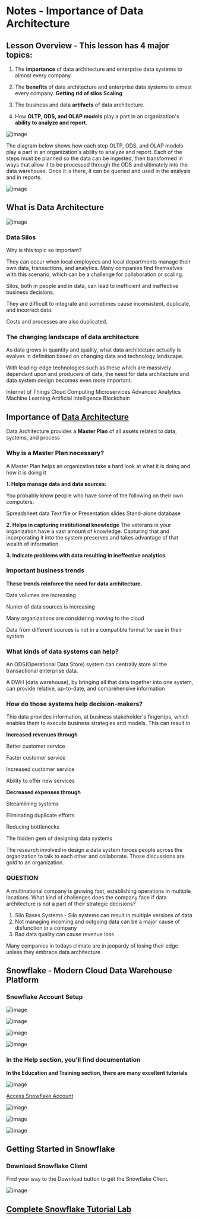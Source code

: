 # Notes - Importance of Data Architecture

## Lesson Overview - This lesson has 4 major topics:

1. The **importance** of data architecture and enterprise data systems to almost every company.

2. The **benefits** of data architecture and enterprise data systems to almost every company.
        **Getting rid of silos**
        **Scaling**
        
3. The business and data **artifacts** of data architecture.

4. How **OLTP, ODS, and OLAP models** play a part in an organization's **ability to analyze and report.**

![image](https://user-images.githubusercontent.com/68102477/121107135-c0a36180-c84a-11eb-9b44-4a672b5d9d73.png)


The diagram below shows how each step OLTP, ODS, and OLAP models play a part in an organization's ability to analyze and report. Each of the steps must be planned so the data can be ingested, then transformed in ways that allow it to be processed through the ODS and ultimately into the data warehouse. Once it is there, it can be queried and used in the analysis and in reports.

![image](https://user-images.githubusercontent.com/68102477/121107045-8f2a9600-c84a-11eb-8820-87ad9e2bc452.png)

## What is Data Architecture

![image](https://user-images.githubusercontent.com/68102477/121109264-8fc52b80-c84e-11eb-91e8-37a5f674fda2.png)

### Data Silos
Why is this topic so important?

They can occur when local employees and local departments manage their own data, transactions, and analytics. Many companies find themselves with this scenario, which can be a challenge for collaboration or scaling.

Silos, both in people and in data, can lead to inefficient and ineffective business decisions.

They are difficult to integrate and sometimes cause inconsistent, duplicate, and incorrect data.

Costs and processes are also duplicated.

### The changing landscape of data architecture
As data grows in quantity and quality, what data architecture actually is evolves in definition based on changing data and technology landscape.

With leading-edge technologies such as these which are massively dependant upon and producers of data, the need for data architecture and data system design becomes even more important.

Internet of Things
Cloud Computing
Microservices
Advanced Analytics
Machine Learning
Artificial Intelligence
Blockchain



## Importance of [Data Architecture](https://rusty-alderson.medium.com/enterprise-data-architecture-c5c579b54abe)

Data Architecture provides a **Master Plan** of all assets related to data, systems, and process

### Why is a Master Plan necessary?

A Master Plan helps an organization take a hard look at what it is doing and how it is doing it

**1. Helps manage data and data sources:**

You probably know people who have some of the following on their own computers.

Spreadsheet data
Text file or Presentation slides
Stand-alone database

**2. Helps in capturing institutional knowledge**
The veterans in your organization have a vast amount of knowledge. Capturing that and incorporating it into the system preserves and takes advantage of that wealth of information.

**3. Indicate problems with data resulting in ineffective analytics**

### Important business trends

**These trends reinforce the need for data architecture.**

Data volumes are increasing

Numer of data sources is increasing

Many organizations are considering moving to the cloud

Data from different sources is not in a compatible format for use in their system

### What kinds of data systems can help?

An ODS(Operational Data Store) system can centrally store all the transactional enterprise data.

A DWH (data warehouse), by bringing all that data together into one system, can provide relative, up-to-date, and comprehensive information

### How do those systems help decision-makers?

This data provides information, at business stakeholder's fingertips, which enables them to execute business strategies and models. This can result in

**Increased revenues through**

Better customer service 

Faster customer service

Increased customer service

Ability to offer new services

**Decreased expenses through**

Streamlining systems

Eliminating duplicate efforts

Reducing bottlenecks

The hidden gem of designing data systems

The research involved in design a data system forces people across the organization to talk to each other and collaborate. Those discussions are gold to an organization.

### QUESTION
A multinational company is growing fast, establishing operations in multiple locations. What kind of challenges does the company face if data architecture is not a part of their strategic decisions?
1. Silo Bases Systems - Silo systems can result in multiple versions of data
2. Not managing incoming and outgoing data can be a major cause of disfunction in a company
3. Bad data quality can cause revenue loss

 Many companies in todays climate are in jeopardy of losing their edge unless they embrace data architecture
 
 
## Snowflake - Modern Cloud Data Warehouse Platform

### Snowflake Account Setup

![image](https://user-images.githubusercontent.com/68102477/121111739-c309b980-c852-11eb-9cea-e88b96b0f997.png)

![image](https://user-images.githubusercontent.com/68102477/121111774-d0bf3f00-c852-11eb-8c1a-aa1b8d34387c.png)

![image](https://user-images.githubusercontent.com/68102477/121111816-e5033c00-c852-11eb-8780-dbcffee1ec0e.png)

![image](https://user-images.githubusercontent.com/68102477/121111914-082deb80-c853-11eb-9f24-741d94ae3c15.png)

### In the Help section, you’ll find documentation

**In the Education and Training section, there are many excellent tutorials**

![image](https://user-images.githubusercontent.com/68102477/121113478-72e02680-c855-11eb-9cf6-3c605a4e4d45.png)

[Access Snowflake Account](https://hf07313.australia-east.azure.snowflakecomputing.com/)

![image](https://user-images.githubusercontent.com/68102477/121113755-e97d2400-c855-11eb-9104-a5004f63422a.png)


![image](https://user-images.githubusercontent.com/68102477/121112412-b89bef80-c853-11eb-94d3-caefdc251930.png)

![image](https://user-images.githubusercontent.com/68102477/121112490-d2d5cd80-c853-11eb-94df-b5c11ac1f978.png)

## Getting Started in Snowflake
 
### Download Snowflake Client
Find your way to the Download button to get the Snowflake Client.

 ![image](https://user-images.githubusercontent.com/68102477/121123160-133e4700-c866-11eb-9b91-b55320ec7188.png)
 
 ## [Complete Snowflake Tutorial Lab](https://s3.amazonaws.com/snowflake-workshop-lab/Snowflake_free_trial_LabGuide.pdf)

